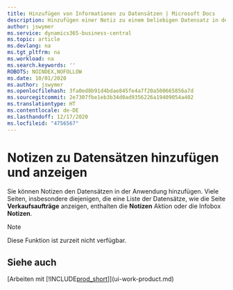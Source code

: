 ```yaml
---
title: Hinzufügen von Informationen zu Datensätzen | Microsoft Docs
description: Hinzufügen einer Notiz zu einem beliebigen Datensatz in der Anwendung. Falls Sie beispielsweise zusätzliche Informationen zu einem Verkaufsauftrag besitzen, die nicht vollständig in einem der Felder im Verkaufsauftrag eingegeben werden können, können Sie eine Notiz verfassen.
author: jswymer
ms.service: dynamics365-business-central
ms.topic: article
ms.devlang: na
ms.tgt_pltfrm: na
ms.workload: na
ms.search.keywords: ''
ROBOTS: NOINDEX,NOFOLLOW
ms.date: 10/01/2020
ms.author: jswymer
ms.openlocfilehash: 3fa0ed8b91d4bdae845fe4a7f20a500665856a7d
ms.sourcegitcommit: 2e7307fbe1eb3b34d0ad9356226a19409054a402
ms.translationtype: HT
ms.contentlocale: de-DE
ms.lasthandoff: 12/17/2020
ms.locfileid: "4756567"
---
```

# <a name="add-and-view-notes-on-records"></a>Notizen zu Datensätzen hinzufügen und anzeigen
 Sie <!--OnPrem and your colleagues -->können Notizen den Datensätzen in der Anwendung hinzufügen. Viele Seiten, insbesondere diejenigen, die eine Liste der Datensätze, wie die Seite **Verkaufsaufträge** anzeigen, enthalten die **Notizen** Aktion oder die Infobox **Notizen**. <!--OnPrem Notes is where you can write notes about a record to yourself or others, and where you can view notes to you from others. For example, a note could be a general comment or processing instruction to your colleague, who can then respond to your note using their own **Notes**. Or, your colleague can add a note that gives you extra information about a sales order that is not covered by the information on the sales order. These notes and correspondences will follow the record as it is processed in the company.-->

 > [!NOTE]  
 >  Diese Funktion ist zurzeit nicht verfügbar.  

<!--OnPrem
> [!NOTE]  
>  You can only select one recipient of the note.-->  

<!--OnPrem
## To work with notes on a record

1.  Open a list of records, such as the **Sales Orders** page, or a card, such as the **Sales Order** page.  

    <!-- If **Notes** is not visible on the page, then you can customize the page to display the Notes FactBox. -->
<!--
2.  Choose the **Notes** action to open the **Notes** page. This page displays any current notes on the record. From here, you can do the following:

    -   To view or edit the note, choose **...** and then **Edit**. You can also do this from the **Notes** FactBox if it is available on the page.
    -   To add a note, choose the **+new** action, and then type your message in the **Note** box. You can enter a maximum of 30 lines of text in the note.

<!-- 5.  In the **To** field, enter a user ID (your own or someone else’s) to indicate who the note is for.  

6.  Select the **Notify** field if you want to send a notification to the user in the **To** field.

     If **Notify** is selected, the note will be sent as a notification to the user's **My Notifications** on the Role Center.  -->
<!--OnPrem
3.  Choose the **OK** button.  -->
## <a name="see-also"></a>Siehe auch
[Arbeiten mit [!INCLUDE[prod_short](includes/prod_short.md)]](ui-work-product.md)  
